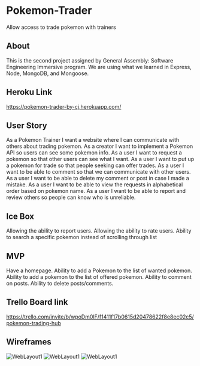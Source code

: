 # Pokemon-Trader
Allow access to trade pokemon with trainers

## About
This is the second project assigned by General Assembly: Software Engineering Immersive program. We are using what we learned in Express, Node, MongoDB, and Mongoose.

## Heroku Link
https://pokemon-trader-by-cj.herokuapp.com/

## User Story
As a Pokemon Trainer I want a website where I can communicate with others about trading pokemon.
As a creator I want to implement a Pokemon API so users can see some pokemon info.
As a user I want to request a pokemon so that other users can see what I want.
As a user I want to put up a pokemon for trade so that people seeking can offer trades.
As a user I want to be able to comment so that we can communicate with other users.
As a user I want to be able to delete my comment or post in case I made a mistake.
As a user I want to be able to view the requests in alphabetical order based on pokemon name.
As a user I want to be able to report and review others so people can know who is unreliable.

## Ice Box

Allowing the ability to report users.
Allowing the ability to rate users.
Ability to search a specific pokemon instead of scrolling through list

## MVP

Have a homepage.
Ability to add a Pokemon to the list of wanted pokemon.
Ability to add a pokemon to the list of offered pokemon.
Ability to comment on posts.
Ability to delete posts/comments.

## Trello Board link

https://trello.com/invite/b/wpoDm0lF/f1411f17b0615d20478622f8e8ec02c5/pokemon-trading-hub

## Wireframes

![WebLayout1](https://i.imgur.com/GDUt6zI.jpg)
![WebLayout1](https://i.imgur.com/rItkBEX.jpg)
![WebLayout1](https://i.imgur.com/Wk0wT8n.png)